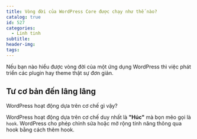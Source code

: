 ```yaml
---
title: Vòng đời của WordPress Core được chạy như thế nào?
catalog: true
id: 527
categories:
  - Linh tinh
subtitle:
header-img:
tags:
---
```


Nếu bạn nào hiểu được vòng đời của một ứng dụng WordPress thì việc phát triển các plugin hay theme thật sự đơn giản.

## Tư cơ bản đến lâng lâng

WordPress hoạt động dựa trên cơ chế gì vậy?

WordPress hoạt động dựa trên cơ chế duy nhất là **"Húc"** mà bọn mẽo gọi là `hook`. WordPress cho phép chỉnh sửa hoặc mở rộng tính năng thông qua hook bằng cách thêm hook.